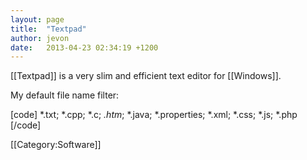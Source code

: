 ```yaml
---
layout: page
title:  "Textpad"
author: jevon
date:   2013-04-23 02:34:19 +1200
---
```


[[Textpad]] is a very slim and efficient text editor for [[Windows]].

My default file name filter:

[code]
*.txt; *.cpp; *.c; *.htm*; *.java; *.properties; *.xml; *.css; *.js; *.php
[/code]

[[Category:Software]]